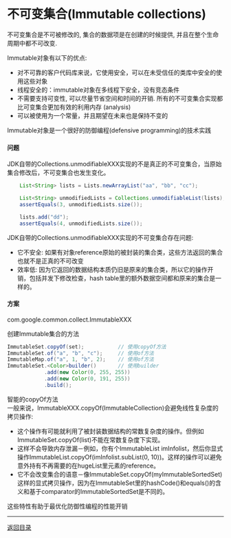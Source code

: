 不可变集合(Immutable collections)
===
不可变集合是不可被修改的, 集合的数据项是在创建的时候提供, 并且在整个生命周期中都不可改变.

Immutable对象有以下的优点:  

* 对不可靠的客户代码库来说，它使用安全，可以在未受信任的类库中安全的使用这些对象
* 线程安全的：immutable对象在多线程下安全，没有竞态条件
* 不需要支持可变性, 可以尽量节省空间和时间的开销. 所有的不可变集合实现都比可变集合更加有效的利用内存 (analysis)
* 可以被使用为一个常量，并且期望在未来也是保持不变的

Immutable对象是一个很好的防御编程(defensive programming)的技术实践

#### 问题
JDK自带的Collections.unmodifiableXXX实现的不是真正的不可变集合，当原始集合修改后，不可变集合也发生变化。

```java  
	List<String> lists = Lists.newArrayList("aa", "bb", "cc");

	List<String> unmodifiedLists = Collections.unmodifiableList(lists);
	assertEquals(3, unmodifiedLists.size());

	lists.add("dd");
	assertEquals(4, unmodifiedLists.size());
```  
  
JDK自带的Collections.unmodifiableXXX实现的不可变集合存在问题:  

* 它不安全: 如果有对象reference原始的被封装的集合类，这些方法返回的集合也就不是正真的不可改变
* 效率低: 因为它返回的数据结构本质仍旧是原来的集合类，所以它的操作开销，包括并发下修改检查，hash table里的额外数据空间都和原来的集合是一样的。


#### 方案
com.google.common.collect.ImmutableXXX

创建Immutable集合的方法
```java
ImmutableSet.copyOf(set);           // 使用copyOf方法
ImmutableSet.of("a", "b", "c");     // 使用of方法
ImmutableMap.of("a", 1, "b", 2);    // 使用of方法
ImmutableSet.<Color>builder()       // 使用builder 
            .add(new Color(0, 255, 255))
            .add(new Color(0, 191, 255))
            .build();
```

智能的copyOf方法  
一般来说，ImmutableXXX.copyOf(ImmutableCollection)会避免线性复杂度的拷贝操作:

* 这个操作有可能就利用了被封装数据结构的常数复杂度的操作。但例如ImmutableSet.copyOf(list)不能在常数复杂度下实现。
* 这样不会导致内存泄漏－例如，你有个ImmutableList<String> imInfolist，然后你显式操作ImmutableList.copyOf(imInfolist.subList(0, 10))。这样的操作可以避免意外持有不再需要的在hugeList里元素的reference。
* 它不会改变集合的语意－像ImmutableSet.copyOf(myImmutableSortedSet)这样的显式拷贝操作，因为在ImmutableSet里的hashCode()和equals()的含义和基于comparator的ImmutableSortedSet是不同的。  

这些特性有助于最优化防御性编程的性能开销




------
[返回目录](README.md)
